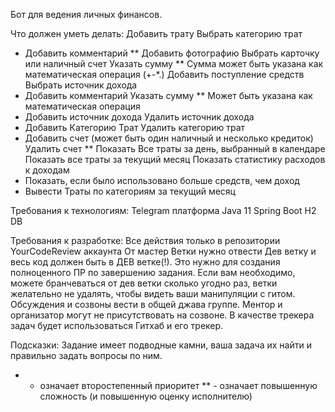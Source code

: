 Бот для ведения личных финансов.

Что должен уметь делать:
Добавить трату
Выбрать категорию трат
* Добавить комментарий
  ** Добавить фотографию
  Выбрать карточку или наличный счет
  Указать сумму
  ** Сумма может быть указана как математическая операция (+-*.)
  Добавить поступление средств
  Выбрать источник дохода
* Добавить комментарий
  Указать сумму
  ** Может быть указана как математическая операция
* Добавить источник дохода
  Удалить источник дохода
* Добавить Категорию Трат
  Удалить категорию трат
* Добавить счет (может быть один наличный и несколько кредиток)
  Удалить счет
  ** Показать Все траты за день, выбранный в календаре
  Показать все траты за текущий месяц
  Показать статистику расходов к доходам
* Показать, если было использовано больше средств, чем доход
* Вывести Траты по категориям за текущий месяц


Требования к технологиям:
Telegram платформа
Java 11
Spring Boot
H2 DB

Требования к разработке:
Все действия только в репозитории YourCodeReview аккаунта
От мастер Ветки нужно отвести Дев ветку и весь код должен быть в ДЕВ ветке(!). Это нужно для создания полноценного ПР по завершению задания. Если вам необходимо, можете бранчеваться от дев ветки сколько угодно раз, ветки желательно не удалять, чтобы видеть ваши манипуляции с гитом.
Обсуждения и созвоны вести в общей джава группе. Ментор и организатор могут не присутствовать на созвоне.
В качестве трекера задач будет использоваться Гитхаб и его трекер.

Подсказки:
Задание имеет подводные камни, ваша задача их найти и правильно задать вопросы по ним.
* - означает второстепенный приоритет
    ** - означает повышенную сложность (и повышенную оценку исполнителю)

